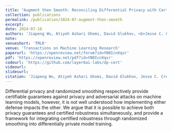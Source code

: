 ```yaml
---
title: "Augment then Smooth: Reconciling Differential Privacy with Certified Robustness"
collection: publications
permalink: /publication/2024-07-augment-then-smooth
excerpt: 
date: 2024-07-16
authors: 'Jiapeng Wu, Atiyeh Ashari Ghomi, David Glukhov, <b>Jesse C. Cresswell</b>, Franziska Boenisch, Nicholas Papernot'
note:
venueshort: 'TMLR'
venue: 'Transactions on Machine Learning Research'
paperurl: 'https://openreview.net/forum?id=YN0IcnXqsr'
pdf: 'https://openreview.net/pdf?id=YN0IcnXqsr'
codeurl: 'https://github.com/layer6ai-labs/dp-cert'
videourl:
slidesurl:
citation: 'Jiapeng Wu, Atiyeh Ashari Ghomi, David Glukhov, Jesse C. Cresswell, Franziska Boenisch, and Nicholas Papernot. Augment then Smooth: Reconciling Differential Privacy with Certified Robustness. TMLR 2024'
---
```

Differential privacy and randomized smoothing respectively provide certifiable guarantees against privacy and adversarial attacks on machine learning models, however, it is not well understood how implementing either defense impacts the other. We argue that it is possible to achieve both privacy guarantees and certified robustness simultaneously, and provide a framework for integrating certified robustness through randomized smoothing into differentially private model training.